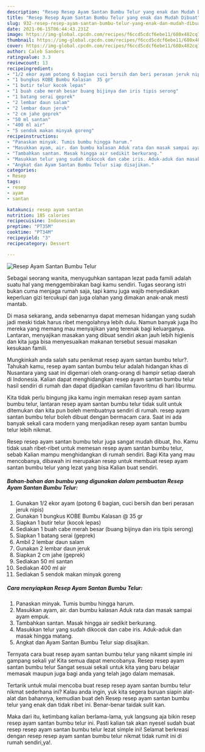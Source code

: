 ```yaml
---
description: "Resep Resep Ayam Santan Bumbu Telur yang enak dan Mudah Dibuat"
title: "Resep Resep Ayam Santan Bumbu Telur yang enak dan Mudah Dibuat"
slug: 932-resep-resep-ayam-santan-bumbu-telur-yang-enak-dan-mudah-dibuat
date: 2021-06-15T06:44:43.231Z
image: https://img-global.cpcdn.com/recipes/f6ccd5cdcf6ebe11/680x482cq70/resep-ayam-santan-bumbu-telur-foto-resep-utama.jpg
thumbnail: https://img-global.cpcdn.com/recipes/f6ccd5cdcf6ebe11/680x482cq70/resep-ayam-santan-bumbu-telur-foto-resep-utama.jpg
cover: https://img-global.cpcdn.com/recipes/f6ccd5cdcf6ebe11/680x482cq70/resep-ayam-santan-bumbu-telur-foto-resep-utama.jpg
author: Caleb Sanders
ratingvalue: 3.3
reviewcount: 13
recipeingredient:
- "1/2 ekor ayam potong 6 bagian cuci bersih dan beri perasan jeruk nipis"
- "1 bungkus KOBE Bumbu Kalasan  35 gr"
- "1 butir telur kocok lepas"
- "1 buah cabe merah besar buang bijinya dan iris tipis serong"
- "1 batang serai geprek"
- "2 lembar daun salam"
- "2 lembar daun jeruk"
- "2 cm jahe geprek"
- "50 ml santan"
- "400 ml air"
- "5 sendok makan minyak goreng"
recipeinstructions:
- "Panaskan minyak. Tumis bumbu hingga harum."
- "Masukkan ayam, air. dan bumbu kalasan Aduk rata dan masak sampai ayam empuk."
- "Tambahkan santan. Masak hingga air sedikit berkurang."
- "Masukkan telur yang sudah dikocok dan cabe iris. Aduk-aduk dan masak hingga matang."
- "Angkat dan Ayam Santan Bumbu Telur siap disajikan."
categories:
- Resep
tags:
- resep
- ayam
- santan

katakunci: resep ayam santan 
nutrition: 185 calories
recipecuisine: Indonesian
preptime: "PT35M"
cooktime: "PT34M"
recipeyield: "3"
recipecategory: Dessert

---
```



![Resep Ayam Santan Bumbu Telur](https://img-global.cpcdn.com/recipes/f6ccd5cdcf6ebe11/680x482cq70/resep-ayam-santan-bumbu-telur-foto-resep-utama.jpg)

Sebagai seorang wanita, menyuguhkan santapan lezat pada famili adalah suatu hal yang menggembirakan bagi kamu sendiri. Tugas seorang istri bukan cuma menjaga rumah saja, tapi kamu juga wajib menyediakan keperluan gizi tercukupi dan juga olahan yang dimakan anak-anak mesti mantab.

Di masa  sekarang, anda sebenarnya dapat memesan hidangan yang sudah jadi meski tidak harus ribet mengolahnya lebih dulu. Namun banyak juga lho mereka yang memang mau menyajikan yang terenak bagi keluarganya. Lantaran, menyajikan masakan yang dibuat sendiri akan jauh lebih higienis dan kita juga bisa menyesuaikan makanan tersebut sesuai masakan kesukaan famili. 



Mungkinkah anda salah satu penikmat resep ayam santan bumbu telur?. Tahukah kamu, resep ayam santan bumbu telur adalah hidangan khas di Nusantara yang saat ini digemari oleh orang-orang di hampir setiap daerah di Indonesia. Kalian dapat menghidangkan resep ayam santan bumbu telur hasil sendiri di rumah dan dapat dijadikan camilan favoritmu di hari liburmu.

Kita tidak perlu bingung jika kamu ingin memakan resep ayam santan bumbu telur, lantaran resep ayam santan bumbu telur tidak sulit untuk ditemukan dan kita pun boleh membuatnya sendiri di rumah. resep ayam santan bumbu telur boleh dibuat dengan bermacam cara. Saat ini ada banyak sekali cara modern yang menjadikan resep ayam santan bumbu telur lebih nikmat.

Resep resep ayam santan bumbu telur juga sangat mudah dibuat, lho. Kamu tidak usah ribet-ribet untuk memesan resep ayam santan bumbu telur, sebab Kalian mampu menghidangkan di rumah sendiri. Bagi Kita yang mau mencobanya, dibawah ini merupakan resep untuk membuat resep ayam santan bumbu telur yang lezat yang bisa Kalian buat sendiri.

<!--inarticleads1-->

##### Bahan-bahan dan bumbu yang digunakan dalam pembuatan Resep Ayam Santan Bumbu Telur:

1. Gunakan 1/2 ekor ayam (potong 6 bagian, cuci bersih dan beri perasan jeruk nipis)
1. Gunakan 1 bungkus KOBE Bumbu Kalasan @ 35 gr
1. Siapkan 1 butir telur (kocok lepas)
1. Sediakan 1 buah cabe merah besar (buang bijinya dan iris tipis serong)
1. Siapkan 1 batang serai (geprek)
1. Ambil 2 lembar daun salam
1. Gunakan 2 lembar daun jeruk
1. Siapkan 2 cm jahe (geprek)
1. Sediakan 50 ml santan
1. Sediakan 400 ml air
1. Sediakan 5 sendok makan minyak goreng




<!--inarticleads2-->

##### Cara menyiapkan Resep Ayam Santan Bumbu Telur:

1. Panaskan minyak. Tumis bumbu hingga harum.
1. Masukkan ayam, air. dan bumbu kalasan Aduk rata dan masak sampai ayam empuk.
1. Tambahkan santan. Masak hingga air sedikit berkurang.
1. Masukkan telur yang sudah dikocok dan cabe iris. Aduk-aduk dan masak hingga matang.
1. Angkat dan Ayam Santan Bumbu Telur siap disajikan.




Ternyata cara buat resep ayam santan bumbu telur yang nikamt simple ini gampang sekali ya! Kita semua dapat mencobanya. Resep resep ayam santan bumbu telur Sangat sesuai sekali untuk kita yang baru belajar memasak maupun juga bagi anda yang telah jago dalam memasak.

Tertarik untuk mulai mencoba buat resep resep ayam santan bumbu telur nikmat sederhana ini? Kalau anda ingin, yuk kita segera buruan siapin alat-alat dan bahannya, kemudian buat deh Resep resep ayam santan bumbu telur yang enak dan tidak ribet ini. Benar-benar taidak sulit kan. 

Maka dari itu, ketimbang kalian berlama-lama, yuk langsung aja bikin resep resep ayam santan bumbu telur ini. Pasti kalian tak akan nyesel sudah buat resep resep ayam santan bumbu telur lezat simple ini! Selamat berkreasi dengan resep resep ayam santan bumbu telur nikmat tidak rumit ini di rumah sendiri,ya!.

